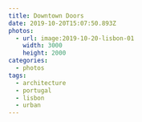 ```yaml
---
title: Downtown Doors
date: 2019-10-20T15:07:50.893Z
photos:
  - url: image:2019-10-20-lisbon-01
    width: 3000
    height: 2000
categories:
  - photos
tags:
  - architecture
  - portugal
  - lisbon
  - urban
---
```

